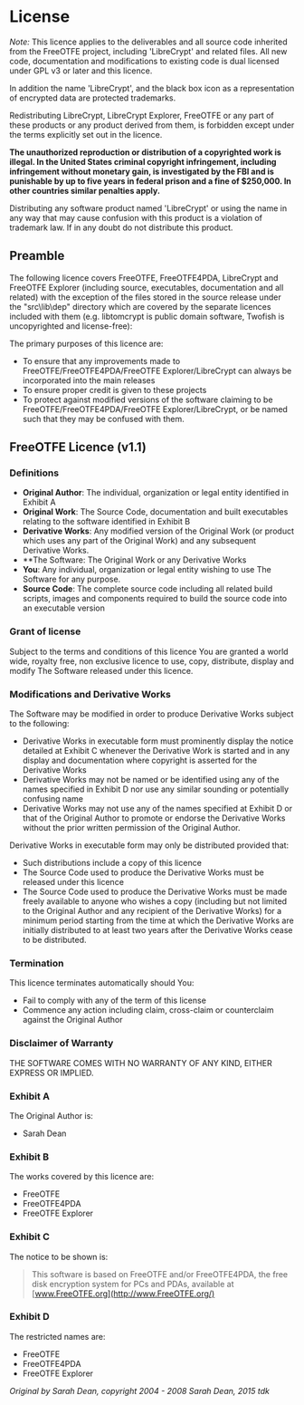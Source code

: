 # License

_Note:_ This licence applies to the deliverables and all source code inherited from the FreeOTFE project, including 'LibreCrypt' and related files. All new code, documentation and modifications to existing code is dual licensed under GPL v3 or later and this licence.

In addition the name 'LibreCrypt', and the black box icon as a representation of encrypted data are protected trademarks. 

Redistributing LibreCrypt, LibreCrypt Explorer, FreeOTFE or any part of these products or any product derived from them, is forbidden except under the terms explicitly set out in the licence.

**The unauthorized reproduction or distribution of a copyrighted work is illegal. In the United States criminal copyright infringement, including infringement without monetary gain, is investigated by the FBI and is punishable by up to five years in federal prison and a fine of $250,000. In other countries similar penalties apply.**

Distributing any software product named 'LibreCrypt' or using the name in any way that may cause confusion with this product is a violation of trademark law.
If in any doubt do not distribute this product.

## Preamble

The following licence covers FreeOTFE, FreeOTFE4PDA, LibreCrypt and FreeOTFE Explorer (including source, executables, documentation and all related) with the exception of the files stored in the source release under the "src\lib\dep" directory which are covered by the separate licences included with them (e.g. libtomcrypt is public domain software, Twofish is uncopyrighted and license-free):

The primary purposes of this licence are:

- To ensure that any improvements made to FreeOTFE/FreeOTFE4PDA/FreeOTFE Explorer/LibreCrypt can always be incorporated into the main releases
- To ensure proper credit is given to these projects
- To protect against modified versions of the software claiming to be FreeOTFE/FreeOTFE4PDA/FreeOTFE Explorer/LibreCrypt, or be named such that they may be confused with them.  

## FreeOTFE Licence (v1.1)

### Definitions  
- **Original Author**: The individual, organization or legal entity identified in Exhibit A  
- **Original Work**: The Source Code, documentation and built executables relating to the software identified in Exhibit B  
- **Derivative Works**: Any modified version of the Original Work (or product which uses any part of the Original Work) and any subsequent Derivative Works.  
- **The Software: The Original Work or any Derivative Works  
- **You**: Any individual, organization or legal entity wishing to use The Software for any purpose.  
- **Source Code**: The complete source code including all related build scripts, images and components required to build the source code into an executable version

### Grant of license

Subject to the terms and conditions of this licence You are granted a world wide, royalty free, non exclusive licence to use, copy, distribute, display and modify The Software released under this licence.

### Modifications and Derivative Works

The Software may be modified in order to produce Derivative Works subject to the following:

- Derivative Works in executable form must prominently display the notice detailed at Exhibit C whenever the Derivative Work is started and in any display and documentation where copyright is asserted for the Derivative Works
- Derivative Works may not be named or be identified using any of the names specified in Exhibit D nor use any similar sounding or potentially confusing name
- Derivative Works may not use any of the names specified at Exhibit D or that of the Original Author to promote or endorse the Derivative Works without the prior written permission of the Original Author.

Derivative Works in executable form may only be distributed provided that:
- Such distributions include a copy of this licence
- The Source Code used to produce the Derivative Works must be released under this licence
- The Source Code used to produce the Derivative Works must be made freely available to anyone who wishes a copy (including but not limited to the Original Author and any recipient of the  Derivative Works) for a minimum period starting from the time at which the Derivative Works are initially distributed to at least two years after the Derivative Works cease to be distributed.

### Termination

This licence terminates automatically should You:
- Fail to comply with any of the term of this license
- Commence any action including claim, cross-claim or counterclaim against the Original Author

### Disclaimer of Warranty

THE SOFTWARE COMES WITH NO WARRANTY OF ANY KIND, EITHER EXPRESS OR IMPLIED.

### Exhibit A

The Original Author is:
- Sarah Dean

### Exhibit B

The works covered by this licence are:
- FreeOTFE 
- FreeOTFE4PDA 
- FreeOTFE Explorer

### Exhibit C

The notice to be shown is:
> This software is based on FreeOTFE and/or FreeOTFE4PDA, the free disk encryption system for PCs and PDAs, available at [www.FreeOTFE.org](http://www.FreeOTFE.org/)

### Exhibit D

The restricted names are:

- FreeOTFE 
- FreeOTFE4PDA
- FreeOTFE Explorer

_Original by Sarah Dean, copyright 2004 - 2008 Sarah Dean, 2015 tdk_
